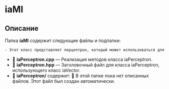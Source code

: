 # iaMl

## Описание
Папка **iaMl** содержит следующие файлы и подпапки:


    - Этот класс представляет перцептрон, который может использоваться для
  - 📄 **iaPerceptron.cpp** — Реализация методов класса iaPerceptron.
  - 📄 **iaPerceptron.hpp** — Заголовочный файл для класса iaPerceptron, использующего класс iaVector.
- 📂 **iaPerceptron/** содержит:
🔹 В этой папке пока нет описанных файлов.
Этот файл был создан автоматически.
